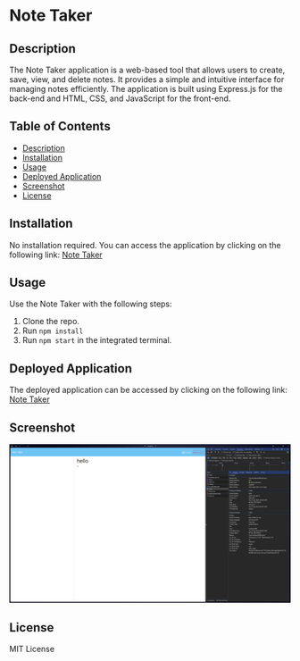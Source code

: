 <!-- @format -->

# Note Taker

## Description

The Note Taker application is a web-based tool that allows users to create, save, view, and delete notes. It provides a simple and intuitive interface for managing notes efficiently. The application is built using Express.js for the back-end and HTML, CSS, and JavaScript for the front-end.

## Table of Contents

- [Description](#description)
- [Installation](#installation)
- [Usage](#usage)
- [Deployed Application](#deployed-application)
- [Screenshot](#screenshot)
- [License](#license)

## Installation

No installation required. You can access the application by clicking on the following link: [Note Taker](https://github.com/jakepears/notetakerapp)

## Usage

Use the Note Taker with the following steps:

1. Clone the repo.
2. Run `npm install`
3. Run `npm start` in the integrated terminal.

## Deployed Application

The deployed application can be accessed by clicking on the following link: [Note Taker](https://jakepears.github.io/notetakerapp/)

## Screenshot

![Note Taker](./public/assets/imgs/screenshot.png)

## License

MIT License
